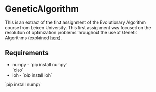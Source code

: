 # GeneticAlgorithm

This is an extract of the first assignment of the Evolutionary Algorithm course from Leiden University. This first assignment was focused on the resolution of optimization problems throughout the use of Genetic Algorithms (explained [here](./report_extract.pdf)).

## Requirements
<ul>
  <li>numpy - `pip install numpy`</li>
  `ciao`
  <li>ioh - `pip install ioh`</li>
</ul>
`pip install numpy`
